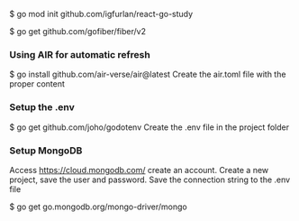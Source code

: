 $ go mod init github.com/igfurlan/react-go-study

$ go get github.com/gofiber/fiber/v2

### Using AIR for automatic refresh
$ go install github.com/air-verse/air@latest
Create the air.toml file with the proper content

### Setup the .env
$ go get github.com/joho/godotenv
Create the .env file in the project folder


### Setup MongoDB
Access https://cloud.mongodb.com/ create an account. Create a new project, save the user and password. 
Save the connection string to the .env file

$ go get go.mongodb.org/mongo-driver/mongo